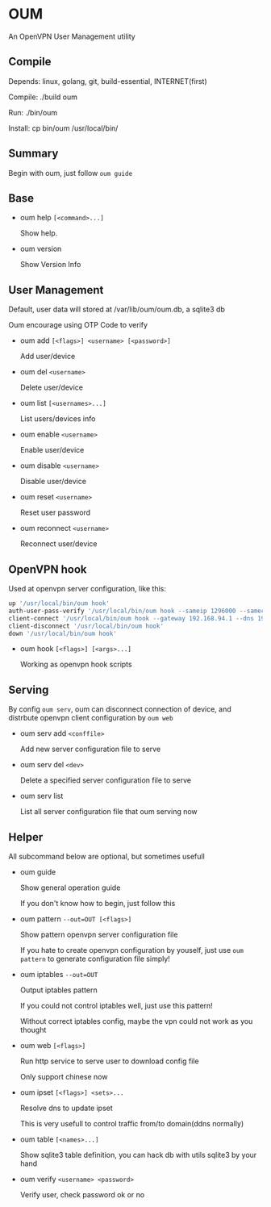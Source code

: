 # OUM

An OpenVPN User Management utility

## Compile

Depends: linux, golang, git, build-essential, INTERNET(first)

Compile: ./build oum

Run: ./bin/oum

Install: cp bin/oum /usr/local/bin/

## Summary

Begin with oum, just follow `oum guide`

## Base

* oum help `[<command>...]`

    Show help.

* oum version

    Show Version Info

## User Management

Default, user data will stored at /var/lib/oum/oum.db, a sqlite3 db

Oum encourage using OTP Code to verify

* oum add `[<flags>] <username> [<password>]`

    Add user/device

* oum del `<username>`

    Delete user/device

* oum list `[<usernames>...]`

    List users/devices info

* oum enable `<username>`

    Enable user/device

* oum disable  `<username>`

    Disable user/device

* oum reset `<username>`

    Reset user password

* oum reconnect `<username>`

    Reconnect user/device

## OpenVPN hook

Used at openvpn server configuration, like this:

```bash
up '/usr/local/bin/oum hook'
auth-user-pass-verify '/usr/local/bin/oum hook --sameip 1296000 --samecity 604800' via-env
client-connect '/usr/local/bin/oum hook --gateway 192.168.94.1 --dns 192.168.94.1'
client-disconnect '/usr/local/bin/oum hook'
down '/usr/local/bin/oum hook'
```

* oum hook `[<flags>] [<args>...]`

    Working as openvpn hook scripts

## Serving

By config `oum serv`, oum can disconnect connection of device, and distrbute openvpn client configuration by `oum web`

* oum serv add `<conffile>`

    Add new server configuration file to serve

* oum serv del `<dev>`

    Delete a specified server configuration file to serve

* oum serv list

    List all server configuration file that oum serving now

## Helper

All subcommand below are optional, but sometimes usefull

* oum guide

    Show general operation guide

    If you don't know how to begin, just follow this

* oum pattern `--out=OUT [<flags>]`

    Show pattern openvpn server configuration file

    If you hate to create openvpn configuration by youself, just use `oum pattern` to generate configuration file simply!

* oum iptables `--out=OUT`

    Output iptables pattern

    If you could not control iptables well, just use this pattern!

    Without correct iptables config, maybe the vpn could not work as you thought

* oum web `[<flags>]`

    Run http service to serve user to download config file

    Only support chinese now

* oum ipset `[<flags>] <sets>...`

    Resolve dns to update ipset

    This is very usefull to control traffic from/to domain(ddns normally)

* oum table `[<names>...]`

    Show sqlite3 table definition, you can hack db with utils sqlite3 by your hand

* oum verify `<username> <password>`

    Verify user, check password ok or no
